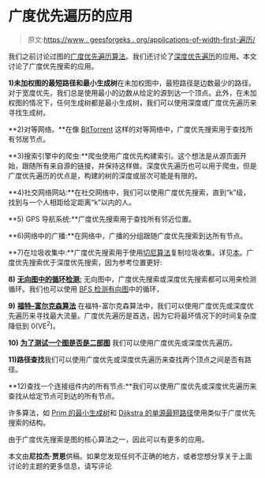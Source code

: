 # 广度优先遍历的应用

> 原文:[https://www . geesforgeks . org/applications-of-width-first-遍历/](https://www.geeksforgeeks.org/applications-of-breadth-first-traversal/)

我们之前讨论过图的[广度优先遍历算法](https://www.geeksforgeeks.org/breadth-first-traversal-for-a-graph/)。我们还讨论了[深度优先遍历](https://www.geeksforgeeks.org/applications-of-depth-first-search/)的应用。本文讨论了广度优先搜索的应用。

**1)未加权图的最短路径和最小生成树**在未加权图中，最短路径是边数最少的路径。对于宽度优先，我们总是使用最小的边数从给定的源到达一个顶点。此外，在未加权图的情况下，任何生成树都是最小生成树，我们可以使用深度或广度优先遍历来寻找生成树。

**2)对等网络。**在像 [BitTorrent](https://www.geeksforgeeks.org/how-bittorrent-works/) 这样的对等网络中，广度优先搜索用于查找所有邻居节点。

**3)搜索引擎中的爬虫:**爬虫使用广度优先构建索引。这个想法是从源页面开始，跟随所有来自源的链接，并保持这样做。深度优先遍历也可以用于爬虫，但是广度优先遍历的优点是，构建的树的深度或层次可能是有限的。

**4)社交网络网站:**在社交网络中，我们可以使用广度优先搜索，直到“k”级，找到与一个人相距给定距离“k”以内的人。

**5) GPS 导航系统:**广度优先搜索用于查找所有邻近位置。

**6)网络中的广播:**在网络中，广播的分组跟随广度优先搜索到达所有节点。

**7)在垃圾收集中:**广度优先搜索用于使用[切尼算法](http://en.wikipedia.org/wiki/Cheney%27s_algorithm)复制垃圾收集。详见[本](https://lambda.uta.edu/cse5317/notes/node48.html)。广度优先搜索优于深度优先搜索，因为参考位置更好:

**8)** [**无向图中的循环检测:**](https://www.geeksforgeeks.org/detect-cycle-undirected-graph/) 无向图中，广度优先搜索或深度优先搜索都可以用来检测循环。我们也可以使用 [BFS 检测有向图](https://www.geeksforgeeks.org/detect-cycle-in-a-directed-graph-using-bfs/)中的循环，

**9)** [**福特–富尔克森算法**](https://www.geeksforgeeks.org/ford-fulkerson-algorithm-for-maximum-flow-problem/) 在福特-富尔克森算法中，我们可以使用广度优先或深度优先遍历来寻找最大流量。广度优先遍历是首选，因为它将最坏情况下的时间复杂度降低到 0(VE<sup>2</sup>)。

**10)** [**为了测试一个图是否是二部图**](https://www.geeksforgeeks.org/bipartite-graph/) 我们可以使用广度优先或深度优先遍历。

**11)路径查找**我们可以使用广度优先或深度优先遍历来查找两个顶点之间是否有路径。

**12)查找一个连接组件内的所有节点:**我们可以使用广度优先或深度优先遍历来查找从给定节点可到达的所有节点。

许多算法，如 [Prim 的最小生成树](https://www.geeksforgeeks.org/greedy-algorithms-set-5-prims-minimum-spanning-tree-mst-2/)和 [Dijkstra 的单源最短路径](https://www.geeksforgeeks.org/greedy-algorithms-set-6-dijkstras-shortest-path-algorithm/)使用类似于广度优先搜索的结构。

由于广度优先搜索是图的核心算法之一，因此可以有更多的应用。

本文由**尼拉杰·贾恩**供稿。如果您发现任何不正确的地方，或者您想分享关于上面讨论的主题的更多信息，请写评论